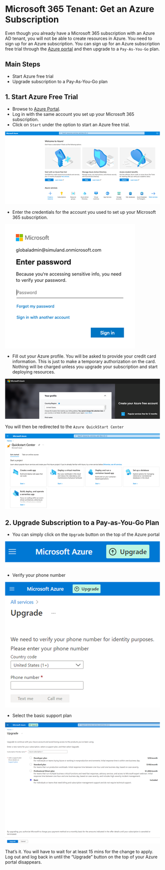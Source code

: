 # Microsoft 365 Tenant: Get an Azure Subscription

Even though you already have a Microsoft 365 subscription with an Azure AD tenant, you will not be able to create resources in Azure. You need to sign up for an Azure subscription. You can sign up for an Azure subscription free trial through the [Azure portal](https://portal.azure.com) and then upgrade to a `Pay-As-You-Go` plan.

## Main Steps
* Start Azure free trial
* Upgrade subscription to a Pay-As-You-Go plan

## 1. Start Azure Free Trial
* Browse to [Azure Portal](https://portal.azure.com).
* Log in with the same account you set up your Microsoft 365 subscription.
* Click on `Start` under the option to start an Azure free trial.

![](../../images/prepare/m365TenantGetAzSubscription/2021-05-14_01_azure_portal_start_free_subscription.png)

* Enter the credentials for the account you used to set up your Microsoft 365 subscription.

![](../../images/prepare/m365TenantGetAzSubscription/2021-05-14_02_m365_account_sign_in.png)

* Fill out your Azure profile. You will be asked to provide your credit card information. This is just to make a temporary authorization on the card. Nothing will be charged unless you upgrade your subscription and start deploying resources.

![](../../images/prepare/m365TenantGetAzSubscription/2021-05-14_03_azure_profile_subscription.png)

You will then be redirected to the `Azure QuickStart Center`

![](../../images/prepare/m365TenantGetAzSubscription/2021-05-14_04_azure_quickstart_center.png)

## 2. Upgrade Subscription to a Pay-as-You-Go Plan
* You can simply click on the `Upgrade` button on the top of the Azure portal

![](../../images/prepare/m365TenantGetAzSubscription/2021-05-14_05_press_upgrade_button.png)
 
* Verify your phone number

![](../../images/prepare/m365TenantGetAzSubscription/2021-05-14_06_verify_phone_number.png)

* Select the basic support plan

![](../../images/prepare/m365TenantGetAzSubscription/2021-05-14_07_upgrade_basic_plan.png)

That’s it. You will have to wait for at least 15 mins for the change to apply. Log out and log back in until the “Upgrade” button on the top of your Azure portal disappears.
